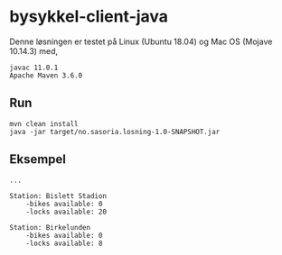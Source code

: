 # bysykkel-client-java

Denne løsningen er testet på Linux (Ubuntu 18.04) og Mac OS (Mojave 10.14.3) med,
```
javac 11.0.1
Apache Maven 3.6.0
```

## Run
```
mvn clean install
java -jar target/no.sasoria.losning-1.0-SNAPSHOT.jar
```

## Eksempel
```
...

Station: Bislett Stadion
	-bikes available: 0
	-locks available: 20

Station: Birkelunden
	-bikes available: 0
	-locks available: 8
```